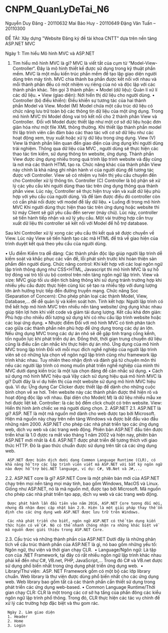 ﻿# CNPM_QuanLyDeTai_N6

Nguyễn Duy Đăng - 20110632
Mai Bảo Huy - 20110649
Đặng Văn Tuấn – 20110300


ĐỀ TÀI: Xây dựng "Website Đăng ký đề tài khoa CNTT" dựa trên nền tảng ASP.NET MVC


Ngày 1: Tìm hiểu Mô hình MVC và ASP.NET
1. Tìm hiểu mô hình MVC là gì?
MVC là viết tắt của cụm từ “Model-View-Controller“. Đây là mô hình thiết kế được sử dụng trong kỹ thuật phần mềm. MVC là một mẫu kiến trúc phần mềm để tạo lập giao diện người dùng trên máy tính. MVC chia thành ba phần được kết nối với nhau và mỗi thành phần đều có một nhiệm vụ riêng của nó và độc lập với các thành phần khác. Tên gọi 3 thành phần:
• Model (dữ liệu): Quản lí xử lí các dữ liệu.
• View (giao diện): Nới hiển thị dữ liệu cho người dùng.
• Controller (bộ điều khiển): Điều khiển sự tương tác của hai thành phần Model và View.
Model (M)
Model chứa một cấu trúc dữ liệu có chức năng lưu trữ toàn bộ các thông tin dữ liệu của một ứng dụng. Trong mô hình MVC thì Model đóng vai trò kết nối cho 2 thành phần View và Controller. 
Đối với Model được thiết lập như một cơ sở dữ liệu hoặc đơn giản hóa như một file XML thông thường. Khi thiết lập thành phần model thì lập trình viên cần đảm bảo các thao tác với cơ sở dữ liệu như các hoạt động xem, truy xuất hoặc xử lý dữ liệu trong ứng dụng.
View (V)
View là thành phần liên quan đến giao diện của ứng dụng khi người dùng trải nghiệm. Thông qua dữ liệu của MVC , người dùng sẽ thực hiện các thao tác tìm kiếm, sử dụng thông tin website, ứng dụng.
Thành phần View được ứng dụng nhiều trong quá trình lập trình website và đây cũng là nơi mà các thành HTML tạo ra. Chức năng khác của thành phần View này chính là khả năng ghi nhận hành vi của người dùng để tương tác được với Controller. View sẽ có nhiệm vụ hiển thị yêu cầu chuyển đến cho Controller xử lý thông tin.
Controller (C)
Controller là bộ phận sẽ xử lý các yêu cầu khi người dùng thao tác trên ứng dụng thông qua thành phần view. Lúc này, Controller sẽ thực hiện truy vấn và xuất dữ liệu phù hợp với yêu cầu của người dùng. Và để làm được điều đó controller còn có cần phải nối được với model để lấy dữ liệu.
• Luồng đi trong mô hình MVC
Khi người dùng thực hiện thao tác trên ứng dụng hoặc website thì từ máy Client sẽ gửi yêu cầu đến server (máy chủ). Lúc này, controller sẽ tiến hành tiếp nhận và xử lý yêu cầu. Một vài trường hợp cần truy xuất dữ liệu thì controller sẽ kết nối với Model để hỗ trợ database.

Sau khi Controller xử lý xong các yêu cầu thì kết quả sẽ được chuyển về View. Lúc này View sẽ tiến hành tạo các mã HTML để trả về giao hiện của trình duyệt kết quả theo yêu cầu của người dùng.

• Ưu điểm
Kiểm tra dễ dàng: Các thành phần độc lập giúp người lập trình dễ kiểm soát và khắc phục các vấn đề, lỗi phát sinh trước khi hoàn thiện sản phẩm đến người dùng.
Chức năng control: Khi kết hợp với các loại ngôn ngữ lập trình thông dụng như CSS<HTML, Javascript thì mô hình MVC là sự hỗ trợ đóng vai trò tối ưu bộ control trên nền tảng ngôn ngữ lập trình.
View và size: MVC giúp tối ưu diện tích băng thông khi sử dụng tránh trường hợp khi nhiều yêu cầu được thực hiện cùng lúc sẽ tạo ra nhiều tệp với dung lượng lớn ảnh hưởng trực tiếp đến đường truyền mạng.
Chức năng Soc (Separation of Concern): Cho phép phân loại các thành Model, View, Database,… để dễ quản lý và kiểm soát hơn.
Tính kết hợp: Người lập trình có thể kết hợp mô hình MVC trên nhiều nền tảng website/ ứng dụng khác nhau giúp tiện lợi hơn khi viết code và giảm tải dung lượng.
Kết cấu khá đơn giản: Phù hợp cho nhiều đối tượng sử dụng khi có nhu cầu lập trình website hoặc các loại ứng dụng.
• Nhược điểm
Đối với mô hình MVC có tính phân tách cao giữa các thành phần nên phù hợp để ứng dụng trong các dự án lớn. Nếu ứng dụng MVC trong các dự án nhỏ sẽ dễ gặp tình trạng cồng kềnh, tốn nguồn lực khi phát triển dự án. Đồng thời, thời gian trung chuyển dữ liệu cũng là điều cần cân nhắc khi thực hiện dự án nhỏ.
Ứng dụng của mô hình MVC trong lập trình
Đối với mỗi mục đích nghề nghiệp của người lập trình viên sẽ có những lựa chọn về ngôn ngữ lập trình cũng như framework lập trình khác nhau. 
Tuy nhiên theo nhận định và đánh giá từ chuyên môn thì nếu các người lập trình có mong muốn phát triển nghề nghiệp của mình thì MVC dưới dạng kiến trúc là một lựa chọn đáng để cân nhắc sử dụng.
• Cách sử dụng mô hình MVC hiệu quả
Vậy cách sử dụng hiệu quả mô hình MVC là gì? Dưới đây là ví dụ hiển thị của một website sử dụng mô hình MVC hiệu quả.
Ví dụ: Ứng dụng Car Clicker được thiết lập để dành cho những cuộc bình chọn về xe hơi. Trên website này các thành phần được thể hiện rõ và hoạt động độc lập với nhau. 
Đại diện cho Model( M) là dữ liệu nhiều mẫu xe hơi được liệt kê.
Controller: là các bộ đếm click chuột có trên website.
View: Hiển thị hình ảnh chiếc xe mà người dùng chọn.
2. ASP.NET
2.1. ASP.NET là gì?
     ASP. NET là một mã nguồn mở dành cho web được tạo bởi Microsoft. Hiện mã nguồn này chạy trên nền tảng Windows và được bắt đầu vào đầu những năm 2000.
     ASP.NET cho phép các nhà phát triển tạo các ứng dụng web, dịch vụ web và các trang web động.
     Phiên bản ASP.NET đầu tiên được triển khai là 1.0 được ra mắt vào tháng 1 năm 2002 và hiện nay, phiên bản ASP.NET mới nhất là 4.6. ASP.NET được phát triển để tương thích với giao thức HTTP. Đó là giao thức chuẩn được sử dụng trên tất cả các ứng dụng web.
     
     ASP.NET được biên dịch dưới dạng Common Language Runtime (CLR), có khả năng hỗ trợ các lập trình viên viết mã ASP.NET với bất kỳ ngôn ngữ nào được hỗ trợ bởi.NET language, ví dụ: C#, VB.Net và J#,...
2.2. ASP.NET core là gì?
     ASP.NET Core là một phiên bản mới của ASP.NET chạy trên mọi nền tảng mọi máy tính, bao gồm Windows, MacOS và Linux. Giống như ASP.NET, nó là mã nguồn mở, được tạo bởi Microsoft. Mã nguồn cho phép các nhà phát triển tạo app, dịch vụ web và các trang web động.
     
     Được phát hành lần đầu tiên vào năm 2016, ASP.NET Core tương đối mới, nhưng đã nhận được cập nhật bản 2.0. Hiện là một giải pháp thay thế ổn định cho các ứng dụng web ASP.NET được lưu trữ trên Windows. 
     
     Các nhà phát triển cho biết, ngôn ngữ ASP.NET có thể tận dụng kiến ​​thức hiện có về C#. Nó có thể nhanh chóng nhận ra những khác biệt về mã nguồn được giới thiệu trong ASP.NET Core.
     
2.3. Cấu trúc và những thành phần của ASP.NET
Dưới đây là những phân tích về cấu trúc thành phần của ASP.NET là gì, nó bao gồm những yếu tố: Ngôn ngữ, thư viện và thời gian chạy CLR. 
• Language/Ngôn ngữ: Là tập con của .NET Framework, tại đây có rất nhiều ngôn ngữ lập trình khác nhau phải kể đến như C#, VB.net, PHP, JavaScript,… Trong đó C# và VB.net được sử dụng phổ biến nhất trong ứng dụng phát triển ứng dụng web. 
• Library/Thư viện: .ASP. NET Framework gồm có một bộ các lớp library chuẩn. Web library là thư viện được dùng phổ biến nhất cho các ứng dụng web. Web library bao gồm tất cả các thành phần cần thiết sử dụng trong phát triển các ứng dụng web-based.
• Common Language Runtime/Thời gian chạy CLR: CLR là một trong các cơ sở hạ tầng của phần đông các kiểu ngôn ngữ lập trình phổ thông. Trong đó, CLR thực hiện các tác vụ chính để xử lý các trường hợp đặc biệt và thu gom rác.
     

     Ngày 2. Làm giao diện
     1. Header
     2. Home
     3. Login
